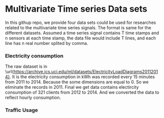# Multivariate Time series Data sets

In this githup repo, we provide four data sets could be used for researches related to the multivariate time series signals. The format is same for the different datasets. Assumed a time series signal contains T time stamps and n sensors at each time stamp, the data file would include T lines, and each line has n real number splited by comma.  
### Electricity consumption

The raw dataset is in \url{https://archive.ics.uci.edu/ml/datasets/ElectricityLoadDiagrams20112014}. It is the electricity consumption in kWh was recorded every 15 minutes from 2011 to 2014. Because the some dimensions are equal to 0. So we eliminate the records in 2011. Final we get data contains electircity consumption of 321 clients from 2012 to 2014. And we converted the data to reflect hourly consumption.

### Traffic Usage
